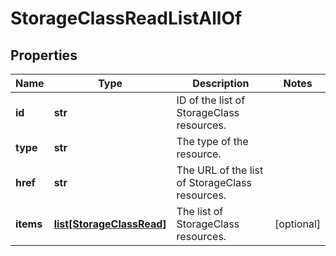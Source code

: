 # StorageClassReadListAllOf

## Properties
| Name | Type | Description | Notes |
| ------------ | ------------- | ------------- | ------------- |
| **id** | **str** | ID of the list of StorageClass resources. |  |
| **type** | **str** | The type of the resource. |  |
| **href** | **str** | The URL of the list of StorageClass resources. |  |
| **items** | [**list[StorageClassRead]**](StorageClassRead.md) | The list of StorageClass resources. | [optional]  |


